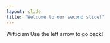```yaml
---
layout: slide
title: "Welcome to our second slide!"
---
```

Witticism
Use the left arrow to go back!
